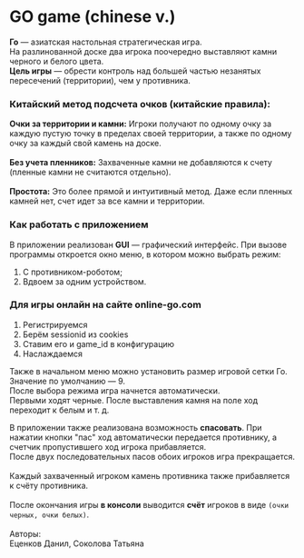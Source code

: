 # GO game (chinese v.)
**Го** — азиатская настольная стратегическая игра. \
На разлинованной доске два игрока поочередно выставляют камни черного и белого цвета. \
**Цель игры** — обрести контроль над большей частью незанятых пересечений (территории), чем у противника.

### Китайский метод подсчета очков (китайские правила):
**Очки за территории и камни:** Игроки получают по одному очку за каждую пустую точку в пределах своей территории, а также по одному очку за каждый свой камень на доске. \
\
**Без учета пленников:** Захваченные камни не добавляются к счету (пленные камни не считаются отдельно). \
\
**Простота:** Это более прямой и интуитивный метод. Даже если пленных камней нет, счет идет за все камни и территории.

### Как работать с приложением
В приложении реализован **GUI** — графический интерфейс. При вызове программы откроется окно меню, в котором можно выбрать режим:
1) С противником-роботом;
2) Вдвоем за одним устройством.

### Для игры онлайн на сайте online-go.com
1) Регистрируемся
2) Берём sessionid из cookies
3) Ставим его и game_id в конфигурацию
4) Наслаждаемся

Также в начальном меню можно установить размер игровой сетки Го. Значение по умолчанию — 9. \
После выбора режима игра начнется автоматически. \
Первыми ходят черные. После выставления камня на поле ход переходит к белым и т. д.

В приложении также реализована возможность **спасовать**. При нажатии кнопки "пас" ход автоматически передается противнику, а счетчик пропустившего ход игрока прибавляется. \
После двух последовательных пасов обоих игроков игра прекращается. \
\
Каждый захваченный игроком камень противника также прибавляется к счёту противника. \
\
После окончания игры **в консоли** выводится **счёт** игроков в виде `(очки черных, очки белых)`. \
\
Авторы: \
Еценков Данил, Соколова Татьяна

